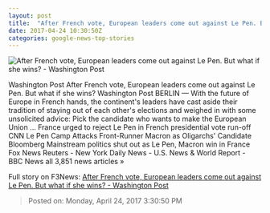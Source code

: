 ```yaml
---
layout: post
title:  "After French vote, European leaders come out against Le Pen. But what if she wins? - Washington Post"
date: 2017-04-24 10:30:50Z
categories: google-news-top-stories
---
```


![After French vote, European leaders come out against Le Pen. But what if she wins? - Washington Post](https://img.washingtonpost.com/rf/image_1484w/2010-2019/WashingtonPost/2017/04/24/Foreign/Images/2017-04-24T083838Z_283943724_RC1761C942C0_RTRMADP_3_FRANCE-ELECTION-MARKETS.jpg)

Washington Post After French vote, European leaders come out against Le Pen. But what if she wins? Washington Post BERLIN — With the future of Europe in French hands, the continent's leaders have cast aside their tradition of staying out of each other's elections and weighed in with some unsolicited advice: Pick the candidate who wants to make the European Union ... France urged to reject Le Pen in French presidential vote run-off CNN Le Pen Camp Attacks Front-Runner Macron as Oligarchs' Candidate Bloomberg Mainstream politics shut out as Le Pen, Macron win in France Fox News Reuters - New York Daily News - U.S. News & World Report - BBC News all 3,851 news articles »


Full story on F3News: [After French vote, European leaders come out against Le Pen. But what if she wins? - Washington Post](http://www.f3nws.com/n/vKCJCC)

> Posted on: Monday, April 24, 2017 3:30:50 PM
